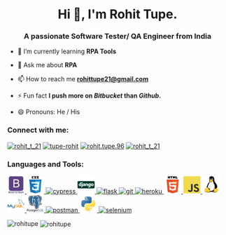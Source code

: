 <!-- ### Hi there, I'm Rohit! 👋 -->

<!--
**Rohitupe/Rohitupe** is a ✨ _special_ ✨ repository because its `README.md` (this file) appears on your GitHub profile.

Here are some ideas to get you started:

- 🔭 I’m currently working on ...
- 🌱 I’m currently learning ...
- 👯 I’m looking to collaborate on ...
- 🤔 I’m looking for help with ...
- 💬 Ask me about ...
- 📫 How to reach me: ...
- 😄 Pronouns: ...
- ⚡ Fun fact: ...
-->

<!-- <h1>Hi there, I'm Rohit! 👋</h1> -->

<!--- 🔭 I’m currently working on my <b>Portfolio</b> -->
<!-- - 🌱 I’m currently planning to learn *PHP* -->
<!-- - 💬 Ask me about Backend Development with *Django* -->
<!--- 📫 How to reach me: [twitter - rohit_t_21](https://twitter.com/rohit_t_21) , [instagram - rohit_t_21](https://www.instagram.com/rohit_t_21/) -->
<!-- - 😄 Pronouns: He / His -->
<!-- - ⚡ Fun fact: I push more on <b>Bitbucket</b> than <b>Github</b>. -->
<!-- <img src="https://github-readme-stats.vercel.app/api?username=Rohitupe&&show_icons=true&title_color=ffffff&icon_color=bb2acf&text_color=daf7dc&bg_color=151515" alt="It's Me"> -->

<!-- New Code -->
<h1 align="center">Hi 👋, I'm Rohit Tupe.</h1>
<h3 align="center">A passionate Software Tester/ QA Engineer from India</h3>

<!-- - 🔭 I’m currently working on [My Portfolio](https://rohitupe.github.io/iamrohit.github.io/index.html) -->

- 🌱 I’m currently learning **RPA Tools**

<!-- - 💻 All of my projects are available at [IamROHIT](https://rohitupe.github.io/iamrohit.github.io/projects/project.html) -->

- 💬 Ask me about **RPA**

- 📫 How to reach me **rohittupe21@gmail.com**

<!-- - 📄 Know about my experiences [IamROHIT](https://rohitupe.github.io/iamrohit.github.io/index.html) --> 

- ⚡ Fun fact **I push more on ***Bitbucket*** **than** ***Github***.**

- 😄 Pronouns: He / His 

<h3 align="left">Connect with me:</h3>
<p align="left">
<a href="https://twitter.com/rohit_t_21" target="_blank"><img align="center" src="https://cdn.jsdelivr.net/npm/simple-icons@3.0.1/icons/twitter.svg" alt="rohit_t_21" height="30" width="40" /></a>
<a href="https://linkedin.com/in/tupe-rohit" target="_blank"><img align="center" src="https://cdn.jsdelivr.net/npm/simple-icons@3.0.1/icons/linkedin.svg" alt="tupe-rohit" height="30" width="40" /></a>
<a href="https://fb.com/rohit.tupe.96" target="_blank"><img align="center" src="https://cdn.jsdelivr.net/npm/simple-icons@3.0.1/icons/facebook.svg" alt="rohit.tupe.96" height="30" width="40" /></a>
<a href="https://instagram.com/rohit_t_21" target="_blank"><img align="center" src="https://cdn.jsdelivr.net/npm/simple-icons@3.0.1/icons/instagram.svg" alt="rohit_t_21" height="30" width="40" /></a>
</p>

<h3 align="left">Languages and Tools:</h3>
<p align="left"> <a href="https://getbootstrap.com" target="_blank"> <img src="https://raw.githubusercontent.com/devicons/devicon/master/icons/bootstrap/bootstrap-plain-wordmark.svg" alt="bootstrap" width="40" height="40"/> </a> <a href="https://www.w3schools.com/css/" target="_blank"> <img src="https://raw.githubusercontent.com/devicons/devicon/master/icons/css3/css3-original-wordmark.svg" alt="css3" width="40" height="40"/> </a> <a href="https://www.cypress.io" target="_blank"> <img src="https://raw.githubusercontent.com/simple-icons/simple-icons/6e46ec1fc23b60c8fd0d2f2ff46db82e16dbd75f/icons/cypress.svg" alt="cypress" width="40" height="40"/> </a> <a href="https://www.djangoproject.com/" target="_blank"> <img src="https://raw.githubusercontent.com/devicons/devicon/master/icons/django/django-original.svg" alt="django" width="40" height="40"/> </a> <a href="https://flask.palletsprojects.com/" target="_blank"> <img src="https://www.vectorlogo.zone/logos/pocoo_flask/pocoo_flask-icon.svg" alt="flask" width="40" height="40"/> </a> <a href="https://git-scm.com/" target="_blank"> <img src="https://www.vectorlogo.zone/logos/git-scm/git-scm-icon.svg" alt="git" width="40" height="40"/> </a> <a href="https://heroku.com" target="_blank"> <img src="https://www.vectorlogo.zone/logos/heroku/heroku-icon.svg" alt="heroku" width="40" height="40"/> </a> <a href="https://www.w3.org/html/" target="_blank"> <img src="https://raw.githubusercontent.com/devicons/devicon/master/icons/html5/html5-original-wordmark.svg" alt="html5" width="40" height="40"/> </a> <a href="https://developer.mozilla.org/en-US/docs/Web/JavaScript" target="_blank"> <img src="https://raw.githubusercontent.com/devicons/devicon/master/icons/javascript/javascript-original.svg" alt="javascript" width="40" height="40"/> </a> <a href="https://www.linux.org/" target="_blank"> <img src="https://raw.githubusercontent.com/devicons/devicon/master/icons/linux/linux-original.svg" alt="linux" width="40" height="40"/> </a> <a href="https://www.mysql.com/" target="_blank"> <img src="https://raw.githubusercontent.com/devicons/devicon/master/icons/mysql/mysql-original-wordmark.svg" alt="mysql" width="40" height="40"/> </a> <a href="https://www.postgresql.org" target="_blank"> <img src="https://raw.githubusercontent.com/devicons/devicon/master/icons/postgresql/postgresql-original-wordmark.svg" alt="postgresql" width="40" height="40"/> </a> <a href="https://postman.com" target="_blank"> <img src="https://www.vectorlogo.zone/logos/getpostman/getpostman-icon.svg" alt="postman" width="40" height="40"/> </a> <a href="https://www.python.org" target="_blank"> <img src="https://raw.githubusercontent.com/devicons/devicon/master/icons/python/python-original.svg" alt="python" width="40" height="40"/> </a> <a href="https://www.selenium.dev" target="_blank"> <img src="https://raw.githubusercontent.com/detain/svg-logos/780f25886640cef088af994181646db2f6b1a3f8/svg/selenium-logo.svg" alt="selenium" width="40" height="40"/> </a> </p>

<p><img align="left" src="https://github-readme-stats.vercel.app/api/top-langs?username=rohitupe&show_icons=true&locale=en&layout=compact" alt="rohitupe" /></p>
<p>&nbsp;<img align="center" src="https://github-readme-stats.vercel.app/api?username=rohitupe&show_icons=true&locale=en" alt="rohitupe" /></p>
